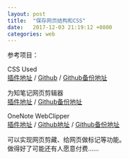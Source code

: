 ```yaml
---
layout: post
title:  "保存网页结构和CSS"
date:   2017-12-03 21:19:12 +0800
categories: web
---  
```


参考项目：  

CSS Used  
[插件地址](https://chrome.google.com/webstore/detail/css-used/cdopjfddjlonogibjahpnmjpoangjfff) /
[Github](https://github.com/painty/CSS-Used-ChromeExt/) /
[Github备份地址](https://github.com/WeBest/CSS-Used-ChromeExt) 

为知笔记网页剪辑器  
[插件地址](https://chrome.google.com/webstore/detail/jfanfpmalehkemdiiebjljddhgojhfab) /
[Github备份地址](https://github.com/WeBest/wiz_clipper_fork/)

OneNote WebClipper  
[插件地址](https://chrome.google.com/webstore/detail/onenote-web-clipper/gojbdfnpnhogfdgjbigejoaolejmgdhk) /
[Github地址](https://github.com/OneNoteDev/WebClipper) /
[Github备份地址](https://github.com/WeBest/WebClipper)  


可以实现网页剪藏、给网页做标记等功能。  
做得好了可能还有人愿意付费……